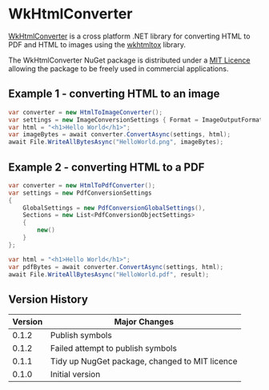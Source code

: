 # WkHtmlConverter

[WkHtmlConverter](https://github.com/LeeSanderson/WkHtmlConverter) is a cross platform .NET library for converting HTML to PDF and HTML to images using 
the [wkhtmltox](https://github.com/wkhtmltopdf/wkhtmltopdf) library.

The WkHtmlConverter NuGet package is distributed under a [MIT Licence](https://github.com/LeeSanderson/WkHtmlConverter/blob/main/LICENSE) allowing the package to be freely used in commercial applications.

## Example 1 - converting HTML to an image

```csharp
var converter = new HtmlToImageConverter();
var settings = new ImageConversionSettings { Format = ImageOutputFormat.Png };
var html = "<h1>Hello World</h1>";
var imageBytes = await converter.ConvertAsync(settings, html);
await File.WriteAllBytesAsync("HelloWorld.png", imageBytes);
```

## Example 2 - converting HTML to a PDF

```csharp
var converter = new HtmlToPdfConverter();
var settings = new PdfConversionSettings
{
    GlobalSettings = new PdfConversionGlobalSettings(),
    Sections = new List<PdfConversionObjectSettings>
    {
        new()
    }
};

var html = "<h1>Hello World</h1>";
var pdfBytes = await converter.ConvertAsync(settings, html);
await File.WriteAllBytesAsync("HelloWorld.pdf", result);
```


## Version History

| Version | Major Changes |  
| --- | --- | 
| 0.1.2 | Publish symbols |  
| 0.1.2 | Failed attempt to publish symbols |  
| 0.1.1 | Tidy up NugGet package, changed to MIT licence |  
| 0.1.0 | Initial version |  
